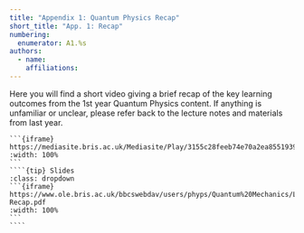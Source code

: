 ```yaml
---
title: "Appendix 1: Quantum Physics Recap" 
short_title: "App. 1: Recap"
numbering:
  enumerator: A1.%s
authors:
  - name: 
    affiliations:
---
```


Here you will find a short video giving a brief recap of the key learning outcomes from the 1st year Quantum Physics content. If anything is unfamiliar or unclear, please refer back to the lecture notes and materials from last year. 

`````{important} Video: _Recap_ 
```{iframe} https://mediasite.bris.ac.uk/Mediasite/Play/3155c28feeb74e70a2ea8551939027921d
:width: 100%
```
````{tip} Slides
:class: dropdown
```{iframe} https://www.ole.bris.ac.uk/bbcswebdav/users/phyps/Quantum%20Mechanics/Lecture%20Slides/QM-Recap.pdf
:width: 100%
```
````
`````



